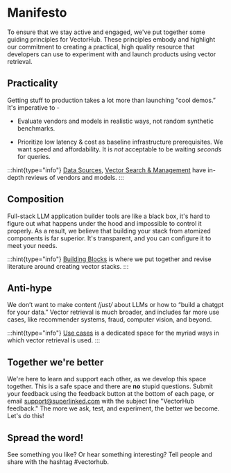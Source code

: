 # Manifesto

To ensure that we stay active and engaged, we've put together some guiding principles for VectorHub. These principles embody and highlight our commitment to creating a practical, high quality resource that developers can use to experiment with and launch products using vector retrieval. 

## Practicality

Getting stuff to production takes a lot more than launching “cool demos.” It's imperative to - 

* Evaluate vendors and models in realistic ways, not random synthetic benchmarks.

* Prioritize low latency & cost as baseline infrastructure prerequisites. We want speed and affordability. It is _not_ acceptable to be waiting *seconds* for queries.

:::hint{type="info"}
[Data Sources](building_blocks/data_sources/readme.md), [Vector Search & Management](building_blocks/vector_search/readme.md) have in-depth reviews of vendors and models.
:::

## Composition

Full-stack LLM application builder tools are like a black box, it's hard to figure out what happens under the hood and impossible to control it properly. As a result, we believe that building your stack from atomized components is far superior. It's transparent, and you can configure it to meet your needs.

:::hint{type="info"}
[Building Blocks](building_blocks/readme.md) is where we put together and revise literature around creating vector stacks.
:::

## Anti-hype

We don’t want to make content /*just/* about LLMs or how to “build a chatgpt for your data.” Vector retrieval is much broader, and includes far more use cases, like recommender systems, fraud, computer vision, and beyond.

:::hint{type="info"}
[Use cases](use_cases/readme.md) is a dedicated space for the myriad ways in which vector retrieval is used.
:::

## Together we're better

We're here to learn and support each other, as we develop this space together. This is a safe space and there are **no** stupid questions. Submit your feedback using the feedback button at the bottom of each page, or email support@superlinked.com with the subject line "VectorHub feedback." The more we ask, test, and experiment, the better we become. Let's do this!

## Spread the word!

See something you like? Or hear something interesting? Tell people and share with the hashtag #vectorhub.



